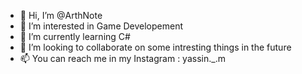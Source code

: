 - 👋 Hi, I’m @ArthNote
- 👀 I’m interested in Game Developement
- 🌱 I’m currently learning C#
- 💞️ I’m looking to collaborate on some intresting things in the future
- 📫 You can reach me in my Instagram :   yassin._.m

<!---
ArthNote/ArthNote is a ✨ special ✨ repository because its `README.md` (this file) appears on your GitHub profile.
You can click the Preview link to take a look at your changes.
--->
